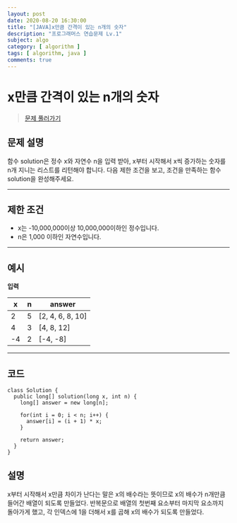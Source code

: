 ```yaml
---
layout: post
date: 2020-08-20 16:30:00
title: "[JAVA]x만큼 간격이 있는 n개의 숫자"
description: "프로그래머스 연습문제 Lv.1"
subject: algo
category: [ algorithm ]
tags: [ algorithm, java ]
comments: true
---
```


# x만큼 간격이 있는 n개의 숫자

> [문제 풀러가기](programmers.co.kr/learn/courses/30/lessons/12954)

## 문제 설명
함수 solution은 정수 x와 자연수 n을 입력 받아, x부터 시작해서 x씩 증가하는 숫자를 n개 지니는 리스트를 리턴해야 합니다. 다음 제한 조건을 보고, 조건을 만족하는 함수 solution을 완성해주세요.

---
## 제한 조건
+ x는 -10,000,000이상 10,000,000이하인 정수입니다.
+ n은 1,000 이하인 자연수입니다.
---
## 예시

**입력**

| x | n | answer |
|---|---|---|
| 2 | 5 | [2, 4, 6, 8, 10] |
| 4 | 3 | [4, 8, 12] |
| -4 | 2 | [-4, -8] |
---

## 코드

```
class Solution {
  public long[] solution(long x, int n) {
    long[] answer = new long[n];

    for(int i = 0; i < n; i++) {
      answer[i] = (i + 1) * x;
    }

    return answer;
  }
}
```

## 설명

x부터 시작해서 x만큼 차이가 난다는 말은 x의 배수라는 뜻이므로 x의 배수가 n개만큼 들어간 배열이 되도록 만들었다.
반복문으로 배열의 첫번째 요소부터 마지막 요소까지 돌아가게 했고, 각 인덱스에 1을 더해서 x를 곱해 x의 배수가 되도록 만들었다.
